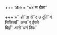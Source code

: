 +++
title = "०४ स होता"

+++
स᳓ हो᳓ता से᳓द् उ दूति᳓यं  
चिकित्वाँ᳓ अन्त᳓र् ईयते  
विद्वाँ᳓ आरो᳓धनं दिवः᳓